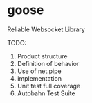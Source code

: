 # goose
Reliable Websocket Library

TODO:
1. Product structure
2. Definition of behavior
3. Use of net.pipe
4. implementation
5. Unit test full coverage
6. Autobahn Test Suite 
